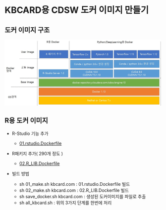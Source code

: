 # KBCARD용 CDSW 도커 이미지 만들기


## 도커 이미지 구조
![](docker_arch.jpg)


## R용 도커 이미지 

- R-Studio 기능 추가  
  - [01.rstudio.Dockerfile](https://github.com/braveji18/hadoop/blob/master/02_cdsw/02_kbcard/cdsw1.6/R/01.rstudio.Dockerfile) 

- R패키지 추가( 290개 정도 ) 
  - [02.R_LIB.Dockerfile](https://github.com/braveji18/hadoop/blob/master/02_cdsw/02_kbcard/cdsw1.6/R/02.R_LIB.Dockerfile)


- 빌드 방법
  - sh  01_make.sh  kbcard.com  :  01.rstudio.Dockerfile 빌드 
  - sh  02_make.sh  kbcard.com  :  02.R_LIB.Dockerfile 빌드
  - sh  save_docker.sh  kbcard.com : 생성된 도커이미지를 파일로 추출 
  - sh  all_kbcard.sh : 위의 3가지 단계를 한번에 처리